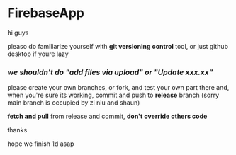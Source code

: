 # FirebaseApp

hi guys

pleaso do familiarize yourself with **git versioning control** tool, or just github desktop if youre lazy

### *we shouldn't do "add files via upload" or "Update xxx.xx"*

please create your own branches, or fork, and test your own part there and, when you're sure its working, commit and push to **release** branch (sorry main branch is occupied by zi niu and shaun)

**fetch and pull** from release and commit, **don't override others code** 

thanks

hope we finish 1d asap

